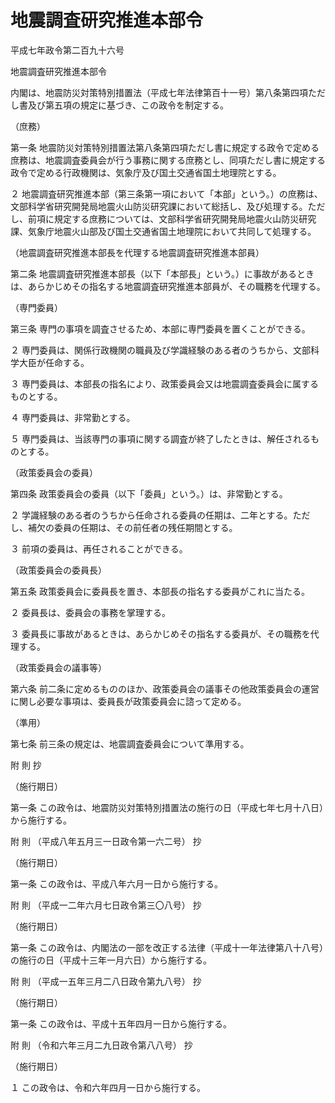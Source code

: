 # 地震調査研究推進本部令

平成七年政令第二百九十六号

地震調査研究推進本部令

内閣は、地震防災対策特別措置法（平成七年法律第百十一号）第八条第四項ただし書及び第五項の規定に基づき、この政令を制定する。

（庶務）

第一条 地震防災対策特別措置法第八条第四項ただし書に規定する政令で定める庶務は、地震調査委員会が行う事務に関する庶務とし、同項ただし書に規定する政令で定める行政機関は、気象庁及び国土交通省国土地理院とする。

２ 地震調査研究推進本部（第三条第一項において「本部」という。）の庶務は、文部科学省研究開発局地震火山防災研究課において総括し、及び処理する。ただし、前項に規定する庶務については、文部科学省研究開発局地震火山防災研究課、気象庁地震火山部及び国土交通省国土地理院において共同して処理する。

（地震調査研究推進本部長を代理する地震調査研究推進本部員）

第二条 地震調査研究推進本部長（以下「本部長」という。）に事故があるときは、あらかじめその指名する地震調査研究推進本部員が、その職務を代理する。

（専門委員）

第三条 専門の事項を調査させるため、本部に専門委員を置くことができる。

２ 専門委員は、関係行政機関の職員及び学識経験のある者のうちから、文部科学大臣が任命する。

３ 専門委員は、本部長の指名により、政策委員会又は地震調査委員会に属するものとする。

４ 専門委員は、非常勤とする。

５ 専門委員は、当該専門の事項に関する調査が終了したときは、解任されるものとする。

（政策委員会の委員）

第四条 政策委員会の委員（以下「委員」という。）は、非常勤とする。

２ 学識経験のある者のうちから任命される委員の任期は、二年とする。ただし、補欠の委員の任期は、その前任者の残任期間とする。

３ 前項の委員は、再任されることができる。

（政策委員会の委員長）

第五条 政策委員会に委員長を置き、本部長の指名する委員がこれに当たる。

２ 委員長は、委員会の事務を掌理する。

３ 委員長に事故があるときは、あらかじめその指名する委員が、その職務を代理する。

（政策委員会の議事等）

第六条 前二条に定めるもののほか、政策委員会の議事その他政策委員会の運営に関し必要な事項は、委員長が政策委員会に諮って定める。

（準用）

第七条 前三条の規定は、地震調査委員会について準用する。

附 則 抄

（施行期日）

第一条 この政令は、地震防災対策特別措置法の施行の日（平成七年七月十八日）から施行する。

附 則 （平成八年五月三一日政令第一六二号） 抄

（施行期日）

第一条 この政令は、平成八年六月一日から施行する。

附 則 （平成一二年六月七日政令第三〇八号） 抄

（施行期日）

第一条 この政令は、内閣法の一部を改正する法律（平成十一年法律第八十八号）の施行の日（平成十三年一月六日）から施行する。

附 則 （平成一五年三月二八日政令第九八号） 抄

（施行期日）

第一条 この政令は、平成十五年四月一日から施行する。

附 則 （令和六年三月二九日政令第八八号） 抄

（施行期日）

１ この政令は、令和六年四月一日から施行する。
